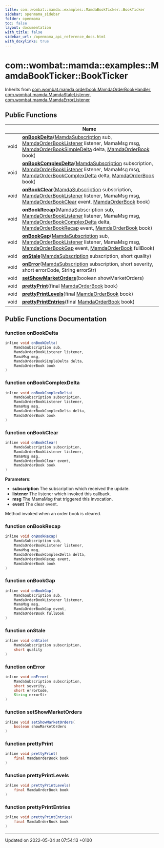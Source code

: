 ```yaml
---
title: com::wombat::mamda::examples::MamdaBookTicker::BookTicker
sidebar: openmama_sidebar
folder: openmama
toc: false
layout: documentation
with_title: false
sidebar_url: /openmama_api_reference_docs.html
with_doxylinks: true
---
```


# com::wombat::mamda::examples::MamdaBookTicker::BookTicker





Inherits from [com.wombat.mamda.orderbook.MamdaOrderBookHandler](interfacecom_1_1wombat_1_1mamda_1_1orderbook_1_1MamdaOrderBookHandler.html), [com.wombat.mamda.MamdaStaleListener](interfacecom_1_1wombat_1_1mamda_1_1MamdaStaleListener.html), [com.wombat.mamda.MamdaErrorListener](interfacecom_1_1wombat_1_1mamda_1_1MamdaErrorListener.html)

## Public Functions

|                | Name           |
| -------------- | -------------- |
| void | **[onBookDelta](classcom_1_1wombat_1_1mamda_1_1examples_1_1MamdaBookTicker_1_1BookTicker.html#function-onbookdelta)**([MamdaSubscription](classcom_1_1wombat_1_1mamda_1_1MamdaSubscription.html) sub, [MamdaOrderBookListener](classcom_1_1wombat_1_1mamda_1_1orderbook_1_1MamdaOrderBookListener.html) listener, MamaMsg msg, [MamdaOrderBookSimpleDelta](classcom_1_1wombat_1_1mamda_1_1orderbook_1_1MamdaOrderBookSimpleDelta.html) delta, [MamdaOrderBook](classcom_1_1wombat_1_1mamda_1_1orderbook_1_1MamdaOrderBook.html) book) |
| void | **[onBookComplexDelta](classcom_1_1wombat_1_1mamda_1_1examples_1_1MamdaBookTicker_1_1BookTicker.html#function-onbookcomplexdelta)**([MamdaSubscription](classcom_1_1wombat_1_1mamda_1_1MamdaSubscription.html) subscription, [MamdaOrderBookListener](classcom_1_1wombat_1_1mamda_1_1orderbook_1_1MamdaOrderBookListener.html) listener, MamaMsg msg, [MamdaOrderBookComplexDelta](classcom_1_1wombat_1_1mamda_1_1orderbook_1_1MamdaOrderBookComplexDelta.html) delta, [MamdaOrderBook](classcom_1_1wombat_1_1mamda_1_1orderbook_1_1MamdaOrderBook.html) book) |
| void | **[onBookClear](classcom_1_1wombat_1_1mamda_1_1examples_1_1MamdaBookTicker_1_1BookTicker.html#function-onbookclear)**([MamdaSubscription](classcom_1_1wombat_1_1mamda_1_1MamdaSubscription.html) subscription, [MamdaOrderBookListener](classcom_1_1wombat_1_1mamda_1_1orderbook_1_1MamdaOrderBookListener.html) listener, MamaMsg msg, [MamdaOrderBookClear](interfacecom_1_1wombat_1_1mamda_1_1orderbook_1_1MamdaOrderBookClear.html) event, [MamdaOrderBook](classcom_1_1wombat_1_1mamda_1_1orderbook_1_1MamdaOrderBook.html) book) |
| void | **[onBookRecap](classcom_1_1wombat_1_1mamda_1_1examples_1_1MamdaBookTicker_1_1BookTicker.html#function-onbookrecap)**([MamdaSubscription](classcom_1_1wombat_1_1mamda_1_1MamdaSubscription.html) sub, [MamdaOrderBookListener](classcom_1_1wombat_1_1mamda_1_1orderbook_1_1MamdaOrderBookListener.html) listener, MamaMsg msg, [MamdaOrderBookComplexDelta](classcom_1_1wombat_1_1mamda_1_1orderbook_1_1MamdaOrderBookComplexDelta.html) delta, [MamdaOrderBookRecap](interfacecom_1_1wombat_1_1mamda_1_1orderbook_1_1MamdaOrderBookRecap.html) event, [MamdaOrderBook](classcom_1_1wombat_1_1mamda_1_1orderbook_1_1MamdaOrderBook.html) book) |
| void | **[onBookGap](classcom_1_1wombat_1_1mamda_1_1examples_1_1MamdaBookTicker_1_1BookTicker.html#function-onbookgap)**([MamdaSubscription](classcom_1_1wombat_1_1mamda_1_1MamdaSubscription.html) sub, [MamdaOrderBookListener](classcom_1_1wombat_1_1mamda_1_1orderbook_1_1MamdaOrderBookListener.html) listener, MamaMsg msg, [MamdaOrderBookGap](interfacecom_1_1wombat_1_1mamda_1_1orderbook_1_1MamdaOrderBookGap.html) event, [MamdaOrderBook](classcom_1_1wombat_1_1mamda_1_1orderbook_1_1MamdaOrderBook.html) fullBook) |
| void | **[onStale](classcom_1_1wombat_1_1mamda_1_1examples_1_1MamdaBookTicker_1_1BookTicker.html#function-onstale)**([MamdaSubscription](classcom_1_1wombat_1_1mamda_1_1MamdaSubscription.html) subscription, short quality) |
| void | **[onError](classcom_1_1wombat_1_1mamda_1_1examples_1_1MamdaBookTicker_1_1BookTicker.html#function-onerror)**([MamdaSubscription](classcom_1_1wombat_1_1mamda_1_1MamdaSubscription.html) subscription, short severity, short errorCode, String errorStr) |
| void | **[setShowMarketOrders](classcom_1_1wombat_1_1mamda_1_1examples_1_1MamdaBookTicker_1_1BookTicker.html#function-setshowmarketorders)**(boolean showMarketOrders) |
| void | **[prettyPrint](classcom_1_1wombat_1_1mamda_1_1examples_1_1MamdaBookTicker_1_1BookTicker.html#function-prettyprint)**(final [MamdaOrderBook](classcom_1_1wombat_1_1mamda_1_1orderbook_1_1MamdaOrderBook.html) book) |
| void | **[prettyPrintLevels](classcom_1_1wombat_1_1mamda_1_1examples_1_1MamdaBookTicker_1_1BookTicker.html#function-prettyprintlevels)**(final [MamdaOrderBook](classcom_1_1wombat_1_1mamda_1_1orderbook_1_1MamdaOrderBook.html) book) |
| void | **[prettyPrintEntries](classcom_1_1wombat_1_1mamda_1_1examples_1_1MamdaBookTicker_1_1BookTicker.html#function-prettyprintentries)**(final [MamdaOrderBook](classcom_1_1wombat_1_1mamda_1_1orderbook_1_1MamdaOrderBook.html) book) |

## Public Functions Documentation

### function onBookDelta

```java
inline void onBookDelta(
    MamdaSubscription sub,
    MamdaOrderBookListener listener,
    MamaMsg msg,
    MamdaOrderBookSimpleDelta delta,
    MamdaOrderBook book
)
```


### function onBookComplexDelta

```java
inline void onBookComplexDelta(
    MamdaSubscription subscription,
    MamdaOrderBookListener listener,
    MamaMsg msg,
    MamdaOrderBookComplexDelta delta,
    MamdaOrderBook book
)
```


### function onBookClear

```java
inline void onBookClear(
    MamdaSubscription subscription,
    MamdaOrderBookListener listener,
    MamaMsg msg,
    MamdaOrderBookClear event,
    MamdaOrderBook book
)
```


**Parameters**: 

  * **subscription** The subscription which received the update. 
  * **listener** The listener which invoked this callback. 
  * **msg** The MamaMsg that triggered this invocation. 
  * **event** The clear event. 


Method invoked when an order book is cleared.


### function onBookRecap

```java
inline void onBookRecap(
    MamdaSubscription sub,
    MamdaOrderBookListener listener,
    MamaMsg msg,
    MamdaOrderBookComplexDelta delta,
    MamdaOrderBookRecap event,
    MamdaOrderBook book
)
```


### function onBookGap

```java
inline void onBookGap(
    MamdaSubscription sub,
    MamdaOrderBookListener listener,
    MamaMsg msg,
    MamdaOrderBookGap event,
    MamdaOrderBook fullBook
)
```


### function onStale

```java
inline void onStale(
    MamdaSubscription subscription,
    short quality
)
```


### function onError

```java
inline void onError(
    MamdaSubscription subscription,
    short severity,
    short errorCode,
    String errorStr
)
```


### function setShowMarketOrders

```java
inline void setShowMarketOrders(
    boolean showMarketOrders
)
```


### function prettyPrint

```java
inline void prettyPrint(
    final MamdaOrderBook book
)
```


### function prettyPrintLevels

```java
inline void prettyPrintLevels(
    final MamdaOrderBook book
)
```


### function prettyPrintEntries

```java
inline void prettyPrintEntries(
    final MamdaOrderBook book
)
```


-------------------------------

Updated on 2022-05-04 at 07:54:13 +0100